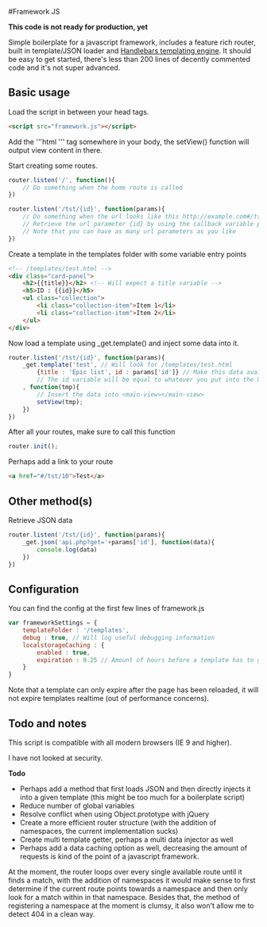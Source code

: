 #Framework JS

**This code is not ready for production, yet**

Simple boilerplate for a javascript framework, includes a feature rich router, built in template/JSON loader and [Handlebars templating engine](http://handlebarsjs.com/).
It should be easy to get started, there's less than 200 lines of decently commented code and it's not super advanced.


## Basic usage

Load the script in between your head tags.

```html
<script src="framework.js"></script>
```

Add the '''html <main-view></main-view>''' tag somewhere in your body, the setView() function will output view content in there.

Start creating some routes.

```javascript
router.listen('/', function(){
	// Do something when the home route is called
})

router.listen('/tst/{id}', function(params){
	// Do something when the url looks like this http://example.com#/tst/10
	// Retrieve the url parameter {id} by using the callback variable params['id']
	// Note that you can have as many url parameters as you like
})
```

Create a template in the templates folder with some variable entry points

```html
<!-- /templates/test.html -->
<div class="card-panel">
	<h2>{{title}}</h2> <!-- Will expect a title variable -->
	<h5>ID : {{id}}</h5>
	<ul class="collection">
		<li class="collection-item">Item 1</li>
		<li class="collection-item">Item 2</li>
	</ul>
</div>
```

Now load a template using _get.template() and inject some data into it.

```javascript
router.listen('/tst/{id}', function(params){
	_get.template('test', // Will look for /templates/test.html
		{title : 'Epic list', id : params['id']} // Make this data available in the template
		// The id variable will be equal to whatever you put into the URL (e.g. tst/10 will send 10)
	, function(tmp){
		// Insert the data into <main-view></main-view>
		setView(tmp);
	})
})
```

After all your routes, make sure to call this function

```javascript
router.init();
```

Perhaps add a link to your route
```html
<a href="#/tst/10">Test</a>
```

## Other method(s)

Retrieve JSON data

```javascript
router.listen('/tst/{id}', function(params){
	_get.json('api.php?get='+params['id'], function(data){
		console.log(data)
	})
})
```

## Configuration

You can find the config at the first few lines of framework.js

```javascript
var frameworkSettings = {
	templateFolder : '/templates',
	debug : true, // Will log useful debugging information
	localstorageCaching : {
		enabled : true,
		expiration : 0.25 // Amount of hours before a template has to get reloaded (in this case, 15 minutes)
	}
}

```
Note that a template can only expire after the page has been reloaded, it will not expire templates realtime (out of performance concerns).


## Todo and notes

This script is compatible with all modern browsers (IE 9 and higher).

I have not looked at security.

**Todo**

- Perhaps add a method that first loads JSON and then directly injects it into a given template (this might be too much for a boilerplate script)
- Reduce number of global variables
- Resolve conflict when using Object.prototype with jQuery
- Create a more efficient router structure (with the addition of namespaces, the current implementation sucks)
- Create multi template getter, perhaps a multi data injector as well
- Perhaps add a data caching option as well, decreasing the amount of requests is kind of the point of a javascript framework.

At the moment, the router loops over every single available route until it finds a match, with the addition of namespaces it would make sense to first
determine if the current route points towards a namespace and then only look for a match within in that namespace.
Besides that, the method of registering a namespace at the moment is clumsy, it also won't allow me to detect 404 in a clean way.
